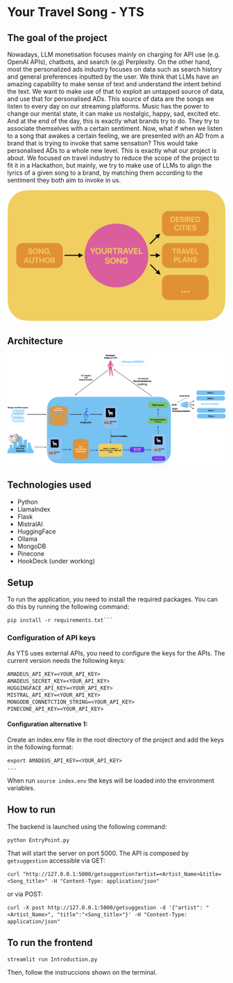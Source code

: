 # Your Travel Song - YTS

## The goal of the project


Nowadays, LLM monetisation focuses mainly on charging for API use (e.g. OpenAI APIs), chatbots, and search (e.g) Perplexity.
On the other hand, most the personalized ads industry focuses on data such as search history and general preferences inputted by the user.
We think that LLMs have an amazing capability to make sense of text and understand the intent behind the text. We want to make use of that to exploit an untapped source of data, and use that for personalised ADs. This source of data are the songs we listen to every day on our streaming platforms. 
Music has the power to change our mental state, it can make us nostalgic, happy, sad, excited etc. And at the end of the day, this is exactly what brands try to do. They try to associate themselves with a certain sentiment. 
Now, what if when we listen to a song that awakes a certain feeling, we are presented with an AD from a brand that is trying to invoke that same sensation? This would take personalised ADs to a whole new level.
This is exactly what our project is about. We focused on travel industry to reduce the scope of the project to fit it in a Hackathon, but mainly, we try to make use of LLMs to align the lyrics of a given song to a brand, by matching them according to the sentiment they both aim to invoke in us.

![image info](st_images/img1.png)

## Architecture

![image arch](st_images/img2.png)

## Technologies used

- Python
- LlamaIndex
- Flask
- MistralAI
- HuggingFace
- Ollama
- MongoDB
- Pinecone
- HookDeck (under working)


## Setup

To run the application, you need to install the required packages. You can do this by running the following command:

```
pip install -r requirements.txt```

```

### Configuration of API keys

As YTS uses external APIs, you need to configure the keys for the APIs.
The current version needs the following keys:

```
AMADEUS_API_KEY=<YOUR_API_KEY>
AMADEUS_SECRET_KEY=<YOUR_API_KEY>
HUGGINGFACE_API_KEY=<YOUR_API_KEY>
MISTRAL_API_KEY=<YOUR_API_KEY>
MONGODB_CONNETCTION_STRING=<YOUR_API_KEY>
PINECONE_API_KEY=<YOUR_API_KEY>
```

#### Configuration alternative 1:

Create an index.env file in the root directory of the project and add the keys in the following format:

```
export AMADEUS_API_KEY=<YOUR_API_KEY>
...

```
When run `source index.env` the keys will be loaded into the environment variables.

## How to run

The backend is launched using the following command:

```
python EntryPoint.py
```
That will start the server on port 5000.
The API is composed by `getsuggestion` accessible via GET:

```
curl "http://127.0.0.1:5000/getsuggestion?artist=<Artist_Name>&title=<Song_title>" -H "Content-Type: application/json"
```

or via POST:

````commandline
curl -X post http://127.0.0.1:5000/getsuggestion -d '{"artist": "<Artist_Name>", "title":"<Song_title>"}' -H "Content-Type: application/json"
````


## To run the frontend


```
streamlit run Introduction.py
```

Then, follow the instruccions shown on the terminal.